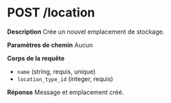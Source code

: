 # POST /location

**Description**
Crée un nouvel emplacement de stockage.

**Paramètres de chemin**
Aucun

**Corps de la requête**
- `name` (string, requis, unique)
- `location_type_id` (integer, requis)

**Réponse**
Message et emplacement créé.

